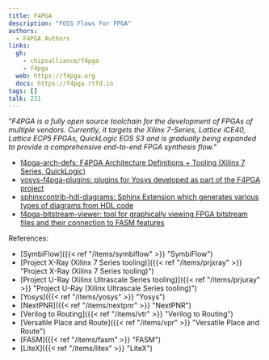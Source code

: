 ```yaml
---
title: F4PGA
description: "FOSS Flows For FPGA"
authors:
  - F4PGA Authors
links:
  gh:
    - chipsalliance/f4pga
    - f4pga
  web: https://f4pga.org
  docs: https://f4pga.rtfd.io
tags: []
talk: 231
---
```


"*F4PGA is a fully open source toolchain for the development of FPGAs of multiple vendors. Currently, it targets the Xilinx 7-Series, Lattice iCE40, Lattice ECP5 FPGAs, QuickLogic EOS S3 and is gradually being expanded to provide a comprehensive end-to-end FPGA synthesis flow.*"

<!--more-->

- [f4pga-arch-defs: F4PGA Architecture Definitions + Tooling (Xilinx 7 Series, QuickLogic)](https://github.com/SymbiFlow/f4pga-arch-defs)
- [yosys-f4pga-plugins: plugins for Yosys developed as part of the F4PGA project](https://github.com/chipsalliance/yosys-f4pga-plugins)
- [sphinxcontrib-hdl-diagrams: Sphinx Extension which generates various types of diagrams from HDL code](https://github.com/SymbiFlow/sphinxcontrib-hdl-diagrams)
- [f4pga-bitstream-viewer: tool for graphically viewing FPGA bitstream files and their connection to FASM features](https://github.com/chipsalliance/f4pga-bitstream-viewer)

References:

- [SymbiFlow]({{< ref "/items/symbiflow" >}} "SymbiFlow")
- [Project X-Ray (Xilinx 7 Series tooling)]({{< ref "/items/prjxray" >}} "Project X-Ray (Xilinx 7 Series tooling)")
- [Project U-Ray (Xilinx Ultrascale Series tooling)]({{< ref "/items/prjuray" >}} "Project U-Ray (Xilinx Ultrascale Series tooling)")
- [Yosys]({{< ref "/items/yosys" >}} "Yosys")
- [NextPNR]({{< ref "/items/nextpnr" >}} "NextPNR")
- [Verilog to Routing]({{< ref "/items/vtr" >}} "Verilog to Routing")
- [Versatile Place and Route]({{< ref "/items/vpr" >}} "Versatile Place and Route")
- [FASM]({{< ref "/items/fasm" >}} "FASM")
- [LiteX]({{< ref "/items/litex" >}} "LiteX")
